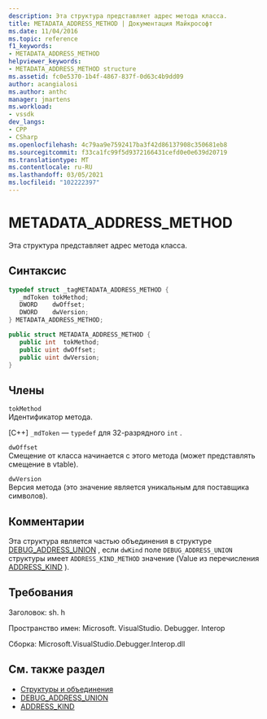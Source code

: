 ```yaml
---
description: Эта структура представляет адрес метода класса.
title: METADATA_ADDRESS_METHOD | Документация Майкрософт
ms.date: 11/04/2016
ms.topic: reference
f1_keywords:
- METADATA_ADDRESS_METHOD
helpviewer_keywords:
- METADATA_ADDRESS_METHOD structure
ms.assetid: fc0e5370-1b4f-4867-837f-0d63c4b9dd09
author: acangialosi
ms.author: anthc
manager: jmartens
ms.workload:
- vssdk
dev_langs:
- CPP
- CSharp
ms.openlocfilehash: 4c79aa9e7592417ba3f42d86137908c350681eb8
ms.sourcegitcommit: f33ca1fc99f5d9372166431cefd0e0e639d20719
ms.translationtype: MT
ms.contentlocale: ru-RU
ms.lasthandoff: 03/05/2021
ms.locfileid: "102222397"
---
```

# <a name="metadata_address_method"></a>METADATA_ADDRESS_METHOD
Эта структура представляет адрес метода класса.

## <a name="syntax"></a>Синтаксис

```cpp
typedef struct _tagMETADATA_ADDRESS_METHOD {
   _mdToken tokMethod;
   DWORD    dwOffset;
   DWORD    dwVersion;
} METADATA_ADDRESS_METHOD;
```

```csharp
public struct METADATA_ADDRESS_METHOD {
   public int  tokMethod;
   public uint dwOffset;
   public uint dwVersion;
}
```

## <a name="members"></a>Члены
 `tokMethod`\
 Идентификатор метода.

 [C++] `_mdToken` — `typedef` для 32-разрядного `int` .

 `dwOffset`\
 Смещение от класса начинается с этого метода (может представлять смещение в vtable).

 `dwVersion`\
 Версия метода (это значение является уникальным для поставщика символов).

## <a name="remarks"></a>Комментарии
 Эта структура является частью объединения в структуре [DEBUG_ADDRESS_UNION](../../../extensibility/debugger/reference/debug-address-union.md) , если `dwKind` поле `DEBUG_ADDRESS_UNION` структуры имеет `ADDRESS_KIND_METHOD` значение (Value из перечисления [ADDRESS_KIND](../../../extensibility/debugger/reference/address-kind.md) ).

## <a name="requirements"></a>Требования
 Заголовок: sh. h

 Пространство имен: Microsoft. VisualStudio. Debugger. Interop

 Сборка: Microsoft.VisualStudio.Debugger.Interop.dll

## <a name="see-also"></a>См. также раздел
- [Структуры и объединения](../../../extensibility/debugger/reference/structures-and-unions.md)
- [DEBUG_ADDRESS_UNION](../../../extensibility/debugger/reference/debug-address-union.md)
- [ADDRESS_KIND](../../../extensibility/debugger/reference/address-kind.md)
